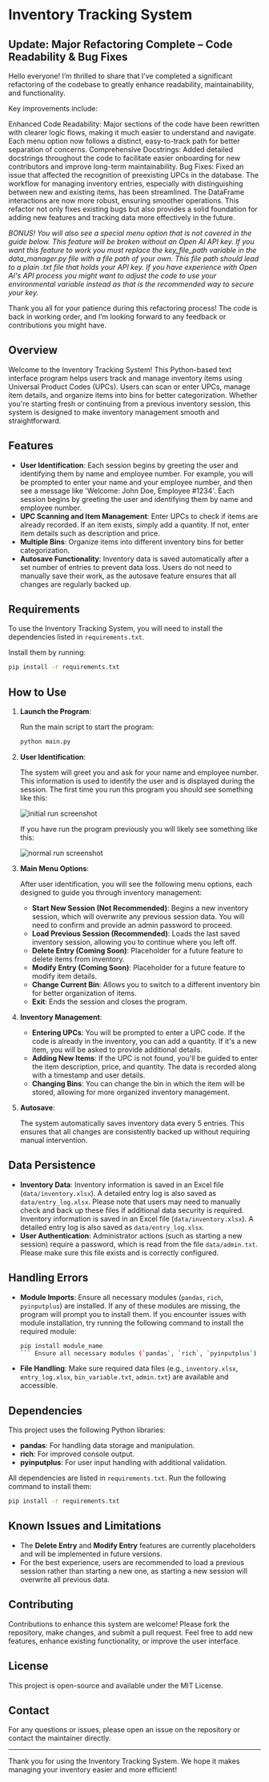 # Inventory Tracking System

## Update: Major Refactoring Complete – Code Readability & Bug Fixes

Hello everyone! I’m thrilled to share that I’ve completed a significant refactoring of the codebase to greatly enhance readability, maintainability, and functionality.

Key improvements include:

Enhanced Code Readability: Major sections of the code have been rewritten with clearer logic flows, making it much easier to understand and navigate. Each menu option now follows a distinct, easy-to-track path for better separation of concerns.
Comprehensive Docstrings: Added detailed docstrings throughout the code to facilitate easier onboarding for new contributors and improve long-term maintainability.
Bug Fixes: Fixed an issue that affected the recognition of preexisting UPCs in the database. The workflow for managing inventory entries, especially with distinguishing between new and existing items, has been streamlined. The DataFrame interactions are now more robust, ensuring smoother operations.
This refactor not only fixes existing bugs but also provides a solid foundation for adding new features and tracking data more effectively in the future.

*BONUS! You will also see a special menu option that is not covered in the guide below.
This feature will be broken without an Open AI API key.
If you want this feature to work you must replace the key_file_path variable in the data_manager.py file with a file path of your own.
This file path should lead to a plain .txt file that holds your API key. If you have experience with Open AI's API process you might
want to adjust the code to use your environmental variable instead as that is the recommended way to secure your key.*

Thank you all for your patience during this refactoring process! The code is back in working order, and I’m looking forward to any feedback or contributions you might have.

## Overview

Welcome to the Inventory Tracking System! This Python-based text interface program helps users track and manage inventory items using Universal Product Codes (UPCs). Users can scan or enter UPCs, manage item details, and organize items into bins for better categorization. Whether you're starting fresh or continuing from a previous inventory session, this system is designed to make inventory management smooth and straightforward.

## Features

- **User Identification**: Each session begins by greeting the user and identifying them by name and employee number. For example, you will be prompted to enter your name and your employee number, and then see a message like 'Welcome: John Doe, Employee #1234'. Each session begins by greeting the user and identifying them by name and employee number.
- **UPC Scanning and Item Management**: Enter UPCs to check if items are already recorded. If an item exists, simply add a quantity. If not, enter item details such as description and price.
- **Multiple Bins**: Organize items into different inventory bins for better categorization.
- **Autosave Functionality**: Inventory data is saved automatically after a set number of entries to prevent data loss. Users do not need to manually save their work, as the autosave feature ensures that all changes are regularly backed up.

## Requirements

To use the Inventory Tracking System, you will need to install the dependencies listed in `requirements.txt`.

Install them by running:

```sh
pip install -r requirements.txt
```

## How to Use

1. **Launch the Program**:
   
   Run the main script to start the program:
   ```sh
   python main.py
   ```

2. **User Identification**:
   
   The system will greet you and ask for your name and employee number. This information is used to identify the user and is displayed during the session.
   The first time you run this program you should see something like this:
   
   ![initial run screenshot](https://github.com/AlexHunter89/Simple-Inventory-Aide/blob/main/screenshots_simple_inventory_aide/screenshot1.png?raw=true)

   If you have run the program previously you will likely see something like this:

   ![normal run screenshot](https://github.com/AlexHunter89/Simple-Inventory-Aide/blob/main/screenshots_simple_inventory_aide/screenshot2.png?raw=true)

4. **Main Menu Options**:

   After user identification, you will see the following menu options, each designed to guide you through inventory management:

   - **Start New Session (Not Recommended)**: Begins a new inventory session, which will overwrite any previous session data. You will need to confirm and provide an admin password to proceed.
   - **Load Previous Session (Recommended)**: Loads the last saved inventory session, allowing you to continue where you left off.
   - **Delete Entry (Coming Soon)**: Placeholder for a future feature to delete items from inventory.
   - **Modify Entry (Coming Soon)**: Placeholder for a future feature to modify item details.
   - **Change Current Bin**: Allows you to switch to a different inventory bin for better organization of items.
   - **Exit**: Ends the session and closes the program.

5. **Inventory Management**:
   - **Entering UPCs**: You will be prompted to enter a UPC code. If the code is already in the inventory, you can add a quantity. If it's a new item, you will be asked to provide additional details.
   - **Adding New Items**: If the UPC is not found, you'll be guided to enter the item description, price, and quantity. The data is recorded along with a timestamp and user details.
   - **Changing Bins**: You can change the bin in which the item will be stored, allowing for more organized inventory management.

6. **Autosave**:
   
   The system automatically saves inventory data every 5 entries. This ensures that all changes are consistently backed up without requiring manual intervention.

## Data Persistence

- **Inventory Data**: Inventory information is saved in an Excel file (`data/inventory.xlsx`). A detailed entry log is also saved as `data/entry_log.xlsx`. Please note that users may need to manually check and back up these files if additional data security is required. Inventory information is saved in an Excel file (`data/inventory.xlsx`). A detailed entry log is also saved as `data/entry_log.xlsx`.
- **User Authentication**: Administrator actions (such as starting a new session) require a password, which is read from the file `data/admin.txt`. Please make sure this file exists and is correctly configured.

## Handling Errors

- **Module Imports**: Ensure all necessary modules (`pandas`, `rich`, `pyinputplus`) are installed. If any of these modules are missing, the program will prompt you to install them. If you encounter issues with module installation, try running the following command to install the required module:
  ```sh
  pip install module_name
  ``` Ensure all necessary modules (`pandas`, `rich`, `pyinputplus`) are installed. If any of these modules are missing, the program will prompt you to install them.
- **File Handling**: Make sure required data files (e.g., `inventory.xlsx`, `entry_log.xlsx`, `bin_variable.txt`, `admin.txt`) are available and accessible.

## Dependencies

This project uses the following Python libraries:

- **pandas**: For handling data storage and manipulation.
- **rich**: For improved console output.
- **pyinputplus**: For user input handling with additional validation.

All dependencies are listed in `requirements.txt`. Run the following command to install them:

```sh
pip install -r requirements.txt
```

## Known Issues and Limitations

- The **Delete Entry** and **Modify Entry** features are currently placeholders and will be implemented in future versions.
- For the best experience, users are recommended to load a previous session rather than starting a new one, as starting a new session will overwrite all previous data.

## Contributing

Contributions to enhance this system are welcome! Please fork the repository, make changes, and submit a pull request. Feel free to add new features, enhance existing functionality, or improve the user interface.

## License

This project is open-source and available under the MIT License.

## Contact

For any questions or issues, please open an issue on the repository or contact the maintainer directly.

---
Thank you for using the Inventory Tracking System. We hope it makes managing your inventory easier and more efficient!
